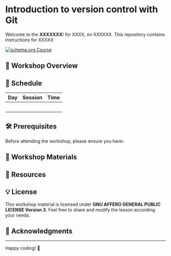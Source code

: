 # Introduction to version control with Git 

Welcome to the **XXXXXXX**! for XXXX, on XXXXXX.  This repository contains instructions for XXXXX

[![schema.org Course](https://img.shields.io/badge/schema--org-Course-blue.svg)](./schema-course.jsonld)


## 🚀 Workshop Overview


## 📅 Schedule
| **Day** | **Session** | **Time** |
|---------|------------|----------|
|    |  | |
|         | |  |
|         |  |  |
|   |  |  |
|         |  |  |

## 🛠 Prerequisites
Before attending the workshop, please ensure you have:


## 📖 Workshop Materials



## 🔗 Resources


## 💡 License
This workshop material is licensed under **GNU AFFERO GENERAL PUBLIC LICENSE Version 3**. Feel free to share and modify the lesson according your needs.

## 🙌 Acknowledgments


---


Happy coding! 🎉
